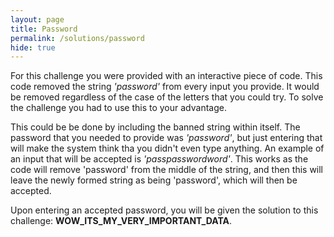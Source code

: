 ```yaml
---
layout: page
title: Password
permalink: /solutions/password
hide: true
---
```


For this challenge you were provided with an interactive piece of code. This
code removed the string *'password'* from every input you provide. It would be
removed regardless of the case of the letters that you could try. To solve the
challenge you had to use this to your advantage.

This could be be done by including the banned string within itself. The
password that you needed to provide was *'password'*, but just entering that
will make the system think tha you didn't even type anything. An example of an
input that will be accepted is *'passpasswordword'*. This works as the code
will remove 'password' from the middle of the string, and then this will leave
the newly formed string as being 'password', which will then be accepted.

Upon entering an accepted password, you will be given the solution to this
challenge: **WOW_ITS_MY_VERY_IMPORTANT_DATA**.